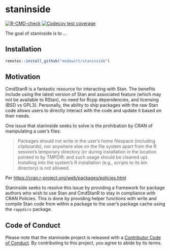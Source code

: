 
<!-- README.md is generated from README.Rmd. Please edit that file -->

# staninside

<!-- badges: start -->

[![R-CMD-check](https://github.com/medewitt/staninside/workflows/R-CMD-check/badge.svg)](https://github.com/medewitt/staninside/actions)
[![Codecov test
coverage](https://codecov.io/gh/medewitt/staninside/branch/main/graph/badge.svg)](https://codecov.io/gh/medewitt/staninside?branch=main)
<!-- badges: end -->

The goal of staninside is to …

## Installation

``` r
remotes::install_github("medewitt/staninside")
```

## Motivation

CmdStanR is a fantastic resource for interacting with Stan. The benefits
include using the latest version of Stan and associated feature (which
may not be available to RStan), no need for Rcpp dependencies, and
licensing (BSD vs GPL3). Personally, the ability to ship packages with
the raw Stan code allows users to directly interact with the code and
update it based on their needs.

One issue that staninside seeks to solve is the prohibation by CRAN of
manipulating a user’s files:

> Packages should not write in the user’s home filespace (including
> clipboards), nor anywhere else on the file system apart from the R
> session’s temporary directory (or during installation in the location
> pointed to by TMPDIR: and such usage should be cleaned up). Installing
> into the system’s R installation (e.g., scripts to its bin directory)
> is not allowed.

Per <https://cran.r-project.org/web/packages/policies.html>

Staninside seeks to resolve this issue by providing a framework for
package authors who wish to use Stan and CmdStanR to stay in compliance
with CRAN Policies. This is done by providing helper functions with
write and compile Stan code from within a package to the user’s package
cache using the `rappdirs` package.

## Code of Conduct

Please note that the staninside project is released with a [Contributor
Code of
Conduct](https://contributor-covenant.org/version/2/0/CODE_OF_CONDUCT.html).
By contributing to this project, you agree to abide by its terms.

